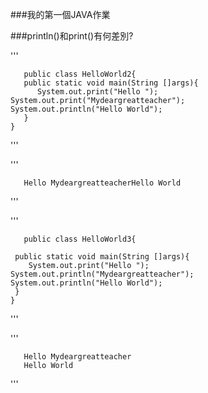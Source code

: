 ###我的第一個JAVA作業

###println()和print()有何差別?

'''

       public class HelloWorld2{
       public static void main(String []args){
          System.out.print("Hello ");
    System.out.print("Mydeargreatteacher");
    System.out.println("Hello World");
       }
    }
  
'''

'''

       Hello MydeargreatteacherHello World

'''

'''

       public class HelloWorld3{

     public static void main(String []args){
        System.out.print("Hello ");
	System.out.println("Mydeargreatteacher");
	System.out.println("Hello World");
     }
    }
'''

'''

       Hello Mydeargreatteacher
       Hello World
       
'''
